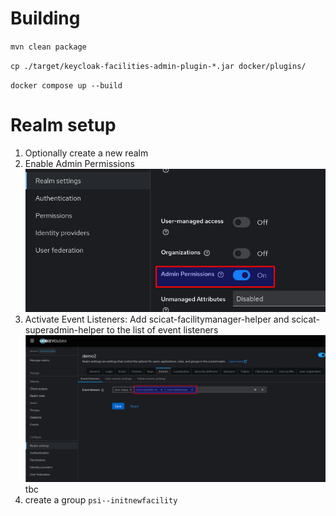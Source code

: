 
Building
========

`mvn clean package`

`cp ./target/keycloak-facilities-admin-plugin-*.jar docker/plugins/`

`docker compose up --build`


Realm setup
===========

1. Optionally create a new realm
2. Enable Admin Permissions ![doc/projectsetup-1-adminperms.png](doc/projectsetup-1-adminperms.png)
3. Activate Event Listeners: Add scicat-facilitymanager-helper and scicat-superadmin-helper to the list of event listeners ![doc/projectsetup-2-eventlisteners](doc/projectsetup-2-eventlisteners.png)
tbc
4. create a group `psi--initnewfacility`